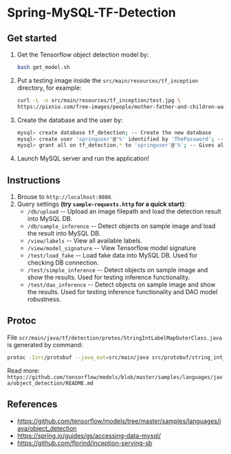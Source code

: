 # Spring-MySQL-TF-Detection

## Get started
1. Get the Tensorflow object detection model by: 
    ```bash
    bash get_model.sh
    ```
2. Put a testing image inside the `src/main/resources/tf_inception` directory, for example:
   ```bash
   curl -L -o src/main/resources/tf_inception/test.jpg \
   https://pixnio.com/free-images/people/mother-father-and-children-washing-dog-labrador-retriever-outside-in-the-fresh-air-725x483.jpg
   ```
3. Create the database and the user by:

   ```bash
   mysql> create database tf_detection; -- Create the new database
   mysql> create user 'springuser'@'%' identified by 'ThePassword'; -- Creates the user
   mysql> grant all on tf_detection.* to 'springuser'@'%'; -- Gives all the privileges to the new user on the newly created database 
   ```
4. Launch MySQL server and run the application!

## Instructions
1. Brouse to `http://localhost:8080`. 
2. Query settings **(try `sample-requests.http` for a quick start)**: 
   * `/db/upload` -- Upload an image filepath and load the detection result into MySQL DB. 
   * `/db/sample_inference` -- Detect objects on sample image and load the result into MySQL DB. 
   * `/view/labels` -- View all available labels. 
   * `/view/model_signature` -- View Tensorflow model signature
   * `/test/load_fake` -- Load fake data into MySQL DB. Used for checking DB connection. 
   * `/test/simple_inference` -- Detect objects on sample image and show the results. Used for testing inference functionality. 
   * `/test/dao_inference` -- Detect objects on sample image and show the results. Used for testing inference functionality and DAO model robustness. 

## Protoc
File `scr/main/java/tf/detection/protos/StringIntLabelMapOuterClass.java` is generated by command:
```bash 
protoc -Isrc/protobuf --java_out=src/main/java src/protobuf/string_int_label_map.proto
```
Read more: `https://github.com/tensorflow/models/blob/master/samples/languages/java/object_detection/README.md`

## References
* https://github.com/tensorflow/models/tree/master/samples/languages/java/object_detection
* https://spring.io/guides/gs/accessing-data-mysql/
* https://github.com/florind/inception-serving-sb